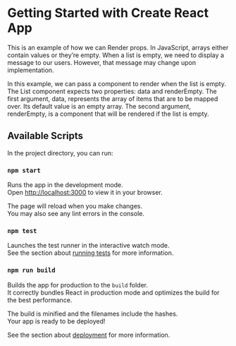 # Getting Started with Create React App

This is an example of how we can Render props. In JavaScript, arrays either
contain values or they’re empty. When a list is empty, we need to display a
message to our users. However, that message may change upon implementation.

In this example, we can pass a component to render when the list is empty.
The List component expects two properties: data and renderEmpty. The first argument,
data, represents the array of items that are to be mapped over. Its default value
is an empty array. The second argument, renderEmpty, is a component that will be
rendered if the list is empty.

## Available Scripts

In the project directory, you can run:

### `npm start`

Runs the app in the development mode.\
Open [http://localhost:3000](http://localhost:3000) to view it in your browser.

The page will reload when you make changes.\
You may also see any lint errors in the console.

### `npm test`

Launches the test runner in the interactive watch mode.\
See the section about [running tests](https://facebook.github.io/create-react-app/docs/running-tests) for more information.

### `npm run build`

Builds the app for production to the `build` folder.\
It correctly bundles React in production mode and optimizes the build for the best performance.

The build is minified and the filenames include the hashes.\
Your app is ready to be deployed!

See the section about [deployment](https://facebook.github.io/create-react-app/docs/deployment) for more information.
